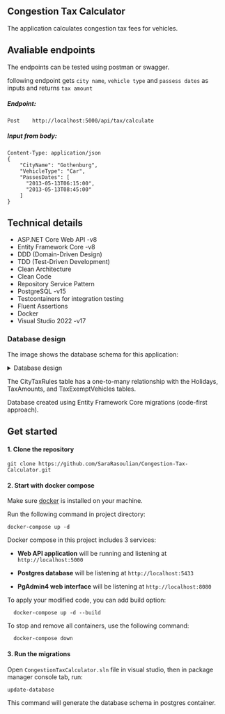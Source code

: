 ## Congestion Tax Calculator
The application calculates congestion tax fees for vehicles.



## Avaliable endpoints

The endpoints can be tested using postman or swagger.

following endpoint gets `city name`, `vehicle type` and `passess dates` as inputs and returns `tax amount`

##### Endpoint:
```
Post    http://localhost:5000/api/tax/calculate
```

##### Input from body:
```
Content-Type: application/json
{
    "CityName": "Gothenburg",
    "VehicleType": "Car",
    "PassesDates": [
      "2013-05-13T06:15:00",
      "2013-05-13T08:45:00"
    ]
}
```


## Technical details
  -	ASP.NET Core Web API -v8
  - Entity Framework Core -v8
  - DDD (Domain-Driven Design)
  - TDD (Test-Driven Development)
  - Clean Architecture
  - Clean Code
  - Repository Service Pattern
  - PostgreSQL -v15
  - Testcontainers for integration testing
  - Fluent Assertions
  - Docker
  - Visual Studio 2022 -v17

### Database design

The image shows the database schema for this application:

<details>

<summary>Database design</summary>

![Database Design](https://github.com/SaraRasoulian/Congestion-Tax-Calculator/assets/51083712/5000d8a4-56b5-4682-82a3-a7851215c6a0)

</details>

The CityTaxRules table has a one-to-many relationship with the Holidays, TaxAmounts, and TaxExemptVehicles tables.


Database created using Entity Framework Core migrations (code-first approach).



## Get started

#### 1. Clone the repository

```
git clone https://github.com/SaraRasoulian/Congestion-Tax-Calculator.git
```
#### 2. Start with docker compose

Make sure [docker](https://docs.docker.com/get-docker/) is installed on your machine.

Run the following command in project directory:

```
docker-compose up -d
```

Docker compose in this project includes 3 services: 

- __Web API application__ will be running and listening at `http://localhost:5000`

- __Postgres database__ will be listening at `http://localhost:5433`

- __PgAdmin4 web interface__ will be listening at `http://localhost:8080`


To apply your modified code, you can add build option:

```
  docker-compose up -d --build
```

To stop and remove all containers, use the following command:

```
  docker-compose down
```


#### 3. Run the migrations

Open `CongestionTaxCalculator.sln` file in visual studio, then in package manager console tab, run:

```
update-database
```

This command will generate the database schema in postgres container.

